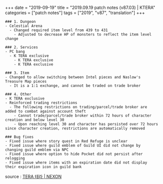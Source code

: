 +++
date = "2019-09-19"
title = "2019.09.19 patch notes (v87.03) | KTERA"
categories = ["patch notes"]
tags = ["2019", "v87", "translation"]
+++

```
### 1. Dungeon
- Celestial Arena
  - Changed required item level from 439 to 431
    - Adjusted to decrease HP of monsters to reflect the item level change

### 2. Services
- PC bang
  - K TERA exclusive
    - K TERA exclusive
    - K TERA exclusive

### 3. Item
- Changed to allow switching between Intel pieces and Naslow's Treasure Map pieces
  - It is a 1:1 exchange, and cannot be traded on trade broker

### 4. Other
- K TERA exclusive
- Reinforced trading restrictions
  - The following restrictions on trading/parcel/trade broker are added to combat against account theft
    - Cannot trade/parcel/trade broker within 72 hours of character creation and below level 30
    - Upon reaching level 30 and character has persisted over 72 hours since character creation, restrictions are automatically removed

### Bug fixes
- Fixed issue where story quest in Red Refuge is unclear
- Fixed issue where guild emblem of Guild UI did not change by changing guild emblem via NPC
- Fixed issue where option to hide Pocket did not persist after relogging
- Fixed issue where items with an expiration date did not display their expiration icon in guild bank
```

source : [TERA 테라 | NEXON](http://tera.nexon.com/news/update/view.aspx?n4articlesn=410)
